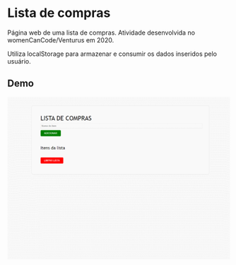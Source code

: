 # Lista de compras

Página web de uma lista de compras. Atividade desenvolvida no womenCanCode/Venturus em 2020.

Utiliza localStorage para armazenar e consumir os dados inseridos pelo usuário.

## Demo

![](projeto-lista-compras.gif)
